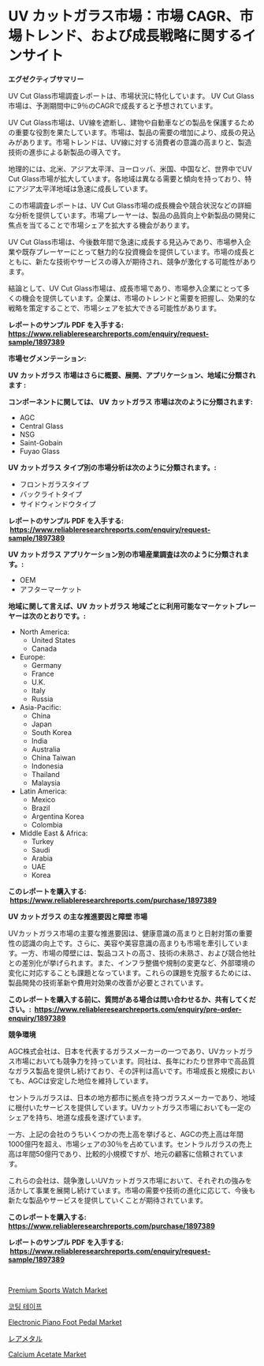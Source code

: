 <p><h1>UV カットガラス市場：市場 CAGR、市場トレンド、および成長戦略に関するインサイト</h1></p><p><strong>エグゼクティブサマリー</strong></p>
<p><p>UV Cut Glass市場調査レポートは、市場状況に特化しています。 UV Cut Glass市場は、予測期間中に9％のCAGRで成長すると予想されています。</p><p>UV Cut Glass市場は、UV線を遮断し、建物や自動車などの製品を保護するための重要な役割を果たしています。市場は、製品の需要の増加により、成長の見込みがあります。市場トレンドは、UV線に対する消費者の意識の高まりと、製造技術の進歩による新製品の導入です。</p><p>地理的には、北米、アジア太平洋、ヨーロッパ、米国、中国など、世界中でUV Cut Glass市場が拡大しています。各地域は異なる需要と傾向を持っており、特にアジア太平洋地域は急速に成長しています。</p><p>この市場調査レポートは、UV Cut Glass市場の成長機会や競合状況などの詳細な分析を提供しています。市場プレーヤーは、製品の品質向上や新製品の開発に焦点を当てることで市場シェアを拡大する機会があります。</p><p>UV Cut Glass市場は、今後数年間で急速に成長する見込みであり、市場参入企業や既存プレーヤーにとって魅力的な投資機会を提供しています。市場の成長とともに、新たな技術やサービスの導入が期待され、競争が激化する可能性があります。</p><p>結論として、UV Cut Glass市場は、成長市場であり、市場参入企業にとって多くの機会を提供しています。企業は、市場のトレンドと需要を把握し、効果的な戦略を策定することで、市場シェアを拡大できる可能性があります。</p></p>
<p><strong>レポートのサンプル PDF を入手する: <a href="https://www.reliableresearchreports.com/enquiry/request-sample/1897389">https://www.reliableresearchreports.com/enquiry/request-sample/1897389</a></strong></p>
<p><strong>市場セグメンテーション:</strong></p>
<p><strong> UV カットガラス 市場はさらに概要、展開、アプリケーション、地域に分類されます :</strong></p>
<p><strong>コンポーネントに関しては、 UV カットガラス 市場は次のように分類されます: &nbsp;</strong></p>
<p><ul><li>AGC</li><li>Central Glass</li><li>NSG</li><li>Saint-Gobain</li><li>Fuyao Glass</li></ul></p>
<p><strong> UV カットガラス タイプ別の市場分析は次のように分類されます。:</strong></p>
<p><ul><li>フロントガラスタイプ</li><li>バックライトタイプ</li><li>サイドウィンドウタイプ</li></ul></p>
<p><strong>レポートのサンプル PDF を入手する: &nbsp;<a href="https://www.reliableresearchreports.com/enquiry/request-sample/1897389">https://www.reliableresearchreports.com/enquiry/request-sample/1897389</a></strong></p>
<p><strong> UV カットガラス アプリケーション別の市場産業調査は次のように分類されます。:</strong></p>
<p><ul><li>OEM</li><li>アフターマーケット</li></ul></p>
<p><strong>地域に関して言えば、UV カットガラス 地域ごとに利用可能なマーケットプレーヤーは次のとおりです。:</strong></p>
<p><ul>
    <li>
        North America:
        <ul>
            <li>United States</li>
            <li>Canada</li>
        </ul>
    </li>
    <li>
        Europe:
        <ul>
            <li>Germany</li>
            <li>France</li>
            <li>U.K.</li>
            <li>Italy</li>
            <li>Russia</li>
        </ul>
    </li>
    <li>
        Asia-Pacific:
        <ul>
            <li>China</li>
            <li>Japan</li>
            <li>South Korea</li>
            <li>India</li>
            <li>Australia</li>
            <li>China Taiwan</li>
            <li>Indonesia</li>
            <li>Thailand</li>
            <li>Malaysia</li>
        </ul>
    </li>
    <li>
        Latin America:
        <ul>
            <li>Mexico</li>
            <li>Brazil</li>
            <li>Argentina Korea</li>
            <li>Colombia</li>
        </ul>
    </li>
    <li>
        Middle East & Africa:
        <ul>
            <li>Turkey</li>
            <li>Saudi</li>
            <li>Arabia</li>
            <li>UAE</li>
            <li>Korea</li>
        </ul>
    </li>
    </ul></p>
<p><strong>このレポートを購入する: &nbsp;<a href="https://www.reliableresearchreports.com/purchase/1897389">https://www.reliableresearchreports.com/purchase/1897389</a></strong></p>
<p><strong>UV カットガラス の主な推進要因と障壁 市場</strong></p>
<p><p>UVカットガラス市場の主要な推進要因は、健康意識の高まりと日射対策の重要性の認識の向上です。さらに、美容や美容意識の高まりも市場を牽引しています。一方、市場の障壁には、製品コストの高さ、技術の未熟さ、および競合他社との差別化が挙げられます。また、インフラ整備や規制の変更など、外部環境の変化に対応することも課題となっています。これらの課題を克服するためには、製品開発の技術革新や費用対効果の改善が必要とされています。</p></p>
<p><strong>このレポートを購入する前に、質問がある場合は問い合わせるか、共有してください。:&nbsp; <a href="https://www.reliableresearchreports.com/enquiry/pre-order-enquiry/1897389">https://www.reliableresearchreports.com/enquiry/pre-order-enquiry/1897389</a></strong></p>
<p><strong>競争環境</strong></p>
<p><p>AGC株式会社は、日本を代表するガラスメーカーの一つであり、UVカットガラス市場においても競争力を持っています。同社は、長年にわたり世界中で高品質なガラス製品を提供し続けており、その評判は高いです。市場成長と規模においても、AGCは安定した地位を維持しています。</p><p>セントラルガラスは、日本の地方都市に拠点を持つガラスメーカーであり、地域に根付いたサービスを提供しています。UVカットガラス市場においても一定のシェアを持ち、地道な成長を遂げています。</p><p>一方、上記の会社のうちいくつかの売上高を挙げると、AGCの売上高は年間1000億円を超え、市場シェアの30％を占めています。セントラルガラスの売上高は年間50億円であり、比較的小規模ですが、地元の顧客に信頼されています。</p><p>これらの会社は、競争激しいUVカットガラス市場において、それぞれの強みを活かして事業を展開し続けています。市場の需要や技術の進化に応じて、今後も新たな製品やサービスを提供していくことが期待されています。</p></p>
<p><strong>このレポートを購入する: &nbsp; <a href="https://www.reliableresearchreports.com/purchase/1897389">https://www.reliableresearchreports.com/purchase/1897389</a></strong></p>
<p><strong>レポートのサンプル PDF を入手する: &nbsp;<a href="https://www.reliableresearchreports.com/enquiry/request-sample/1897389">https://www.reliableresearchreports.com/enquiry/request-sample/1897389</a></strong><strong></strong></p>
<p>&nbsp;</p>
<p><p><a href="https://frill-swim-3cd.notion.site/Premium-Sports-Watch-Market-Research-Report-Provides-thorough-Industry-Overview-which-offers-an-In--fa546eaf0ec94e7083400c49e880138f">Premium Sports Watch Market</a></p><p><a href="https://github.com/vs2869dizt0/Market-Research-Report-List-1/blob/main/5988544190615.md">코팅 테이프</a></p><p><a href="https://view.publitas.com/reportprime-1/electronic-piano-foot-pedal-market-research-report-reveals-the-latest-trends-and-opportunities-of-this-market-for-period-from-2023-2030/">Electronic Piano Foot Pedal Market</a></p><p><a href="https://medium.com/@jacksonwiza1924/%E3%83%9E%E3%82%A4%E3%83%8A%E3%83%BC%E9%87%91%E5%B1%9E%E5%B8%82%E5%A0%B4-2031%E5%B9%B4%E3%81%BE%E3%81%A7%E3%81%AE%E6%88%90%E5%8A%9F%E3%81%99%E3%82%8B%E3%83%93%E3%82%B8%E3%83%8D%E3%82%B9%E6%88%A6%E7%95%A5%E3%81%AE%E9%8D%B5-d09dd5e20a63">レアメタル</a></p><p><a href="https://github.com/RichRobinson5/Market-Research-Report-List-4/blob/main/calcium-acetate-market.md">Calcium Acetate Market</a></p></p>